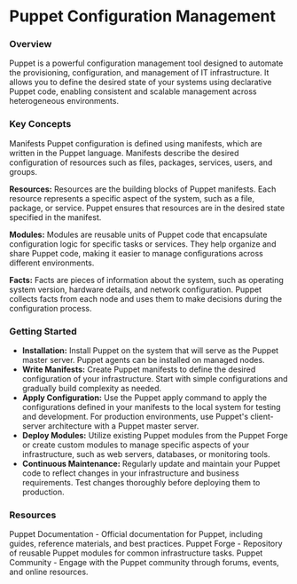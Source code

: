 # Puppet Configuration Management
### Overview
Puppet is a powerful configuration management tool designed to automate the provisioning, configuration, and management of IT infrastructure. It allows you to define the desired state of your systems using declarative Puppet code, enabling consistent and scalable management across heterogeneous environments.

### Key Concepts
Manifests
Puppet configuration is defined using manifests, which are written in the Puppet language. Manifests describe the desired configuration of resources such as files, packages, services, users, and groups.

**Resources:**
Resources are the building blocks of Puppet manifests. Each resource represents a specific aspect of the system, such as a file, package, or service. Puppet ensures that resources are in the desired state specified in the manifest.

**Modules:**
Modules are reusable units of Puppet code that encapsulate configuration logic for specific tasks or services. They help organize and share Puppet code, making it easier to manage configurations across different environments.

**Facts:**
Facts are pieces of information about the system, such as operating system version, hardware details, and network configuration. Puppet collects facts from each node and uses them to make decisions during the configuration process.

### Getting Started
- **Installation:** Install Puppet on the system that will serve as the Puppet master server. Puppet agents can be installed on managed nodes.
- **Write Manifests:** Create Puppet manifests to define the desired configuration of your infrastructure. Start with simple configurations and gradually build complexity as needed.
- **Apply Configuration:** Use the Puppet apply command to apply the configurations defined in your manifests to the local system for testing and development. For production environments, use Puppet's client-server architecture with a Puppet master server.
- **Deploy Modules:** Utilize existing Puppet modules from the Puppet Forge or create custom modules to manage specific aspects of your infrastructure, such as web servers, databases, or monitoring tools.
- **Continuous Maintenance:** Regularly update and maintain your Puppet code to reflect changes in your infrastructure and business requirements. Test changes thoroughly before deploying them to production.

### Resources
Puppet Documentation - Official documentation for Puppet, including guides, reference materials, and best practices.
Puppet Forge - Repository of reusable Puppet modules for common infrastructure tasks.
Puppet Community - Engage with the Puppet community through forums, events, and online resources.